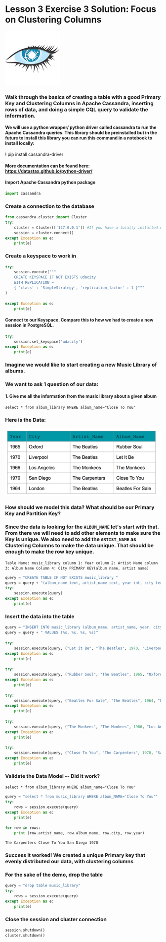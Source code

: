 # Lesson 3 Exercise 3 Solution: Focus on Clustering Columns
![image](../../../ipynbFiles/images/cassandralogo.png)

### Walk through the basics of creating a table with a good Primary Key and Clustering Columns in Apache Cassandra, inserting rows of data, and doing a simple CQL query to validate the information.

#### We will use a python wrapper/ python driver called cassandra to run the Apache Cassandra queries. This library should be preinstalled but in the future to install this library you can run this command in a notebook to install locally: 
! pip install cassandra-driver
#### More documentation can be found here:  https://datastax.github.io/python-driver/

#### Import Apache Cassandra python package


```python
import cassandra
```

### Create a connection to the database


```python
from cassandra.cluster import Cluster
try: 
    cluster = Cluster(['127.0.0.1']) #If you have a locally installed Apache Cassandra instance
    session = cluster.connect()
except Exception as e:
    print(e)
```

### Create a keyspace to work in 


```python
try:
    session.execute("""
    CREATE KEYSPACE IF NOT EXISTS udacity 
    WITH REPLICATION = 
    { 'class' : 'SimpleStrategy', 'replication_factor' : 1 }"""
)

except Exception as e:
    print(e)
```

#### Connect to our Keyspace. Compare this to how we had to create a new session in PostgreSQL.  


```python
try:
    session.set_keyspace('udacity')
except Exception as e:
    print(e)
```

### Imagine we would like to start creating a new Music Library of albums. 

### We want to ask 1 question of our data:
#### 1. Give me all the information from the music library about a given album
`select * from album_library WHERE album_name="Close To You"`


### Here is the Data:
![images](../../../ipynbFiles/images/table4.png)

### How should we model this data? What should be our Primary Key and Partition Key? 

### Since the data is looking for the `ALBUM_NAME` let's start with that. From there we will need to add other elements to make sure the Key is unique. We also need to add the  `ARTIST_NAME` as Clustering Columns to make the data unique. That should be enough to make the row key unique.

`Table Name: music_library
column 1: Year
column 2: Artist Name
column 3: Album Name
Column 4: City
PRIMARY KEY(album name, artist name)`


```python
query = "CREATE TABLE IF NOT EXISTS music_library "
query = query + "(album_name text, artist_name text, year int, city text, PRIMARY KEY (album_name, artist_name))"
try:
    session.execute(query)
except Exception as e:
    print(e)
```

### Insert the data into the table


```python
query = "INSERT INTO music_library (album_name, artist_name, year, city)"
query = query + " VALUES (%s, %s, %s, %s)"

try:
    session.execute(query, ("Let it Be", "The Beatles", 1970, "Liverpool"))
except Exception as e:
    print(e)
    
try:
    session.execute(query, ("Rubber Soul", "The Beatles", 1965, "Oxford"))
except Exception as e:
    print(e)
    
try:
    session.execute(query, ("Beatles For Sale", "The Beatles", 1964, "London"))
except Exception as e:
    print(e)

try:
    session.execute(query, ("The Monkees", "The Monkees", 1966, "Los Angeles"))
except Exception as e:
    print(e)

try:
    session.execute(query, ("Close To You", "The Carpenters", 1970, "San Diego"))
except Exception as e:
    print(e)
```

### Validate the Data Model -- Did it work?
`select * from album_library WHERE album_name="Close To You"`


```python
query = "select * from music_library WHERE album_NAME='Close To You'"
try:
    rows = session.execute(query)
except Exception as e:
    print(e)
    
for row in rows:
    print (row.artist_name, row.album_name, row.city, row.year)
```

    The Carpenters Close To You San Diego 1970


### Success it worked! We created a unique Primary key that evenly distributed our data, with clustering columns

### For the sake of the demo, drop the table


```python
query = "drop table music_library"
try:
    rows = session.execute(query)
except Exception as e:
    print(e)

```

### Close the session and cluster connection


```python
session.shutdown()
cluster.shutdown()
```


```python

```
